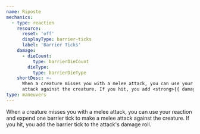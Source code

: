 ```yaml
---
name: Riposte
mechanics:
  - type: reaction
    resource:
      reset: 'off'
      displayType: barrier-ticks
      label: 'Barrier Ticks'
    damage:
      - dieCount:
          type: barrierDieCount
        dieType:
          type: barrierDieType
    shortDesc: >-
      When a creature misses you with a melee attack, you can use your reaction and expend one barrier tick to make a melee
      attack against the creature. If you hit, you add <strong>{{ damage }}</strong> to the attack’s damage roll.
type: maneuvers
---
```

When a creature misses you with a melee attack, you can use your reaction and expend one barrier tick to make a melee
attack against the creature. If you hit, you add the barrier tick to the attack's damage roll.

